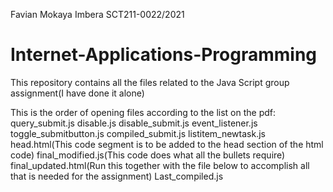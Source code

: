 Favian Mokaya Imbera 
SCT211-0022/2021
# Internet-Applications-Programming
This repository contains all the files related to the Java Script group assignment(I have done it alone)

This is the order of opening files according to the list on the pdf:
query_submit.js
disable.js
disable_submit.js
event_listener.js
toggle_submitbutton.js
compiled_submit.js
listitem_newtask.js
head.html(This code segment is to be added to the head section of the html code)
final_modified.js(This code does what all the bullets require)
final_updated.html(Run this together with the file below to accomplish all that is needed for the assignment)
Last_compiled.js
